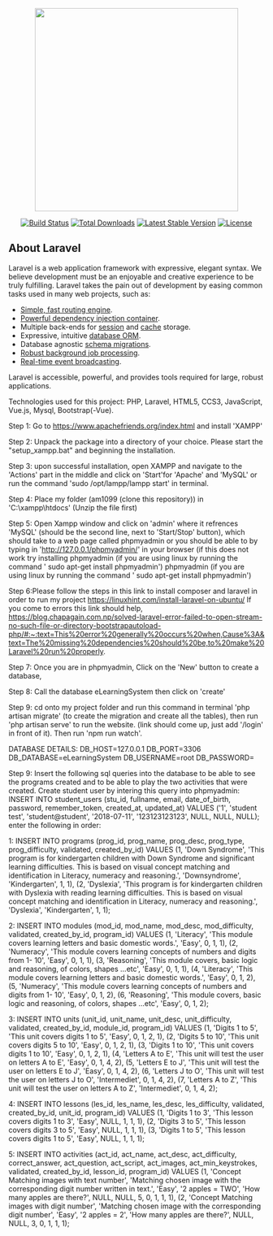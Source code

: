<p align="center"><a href="https://laravel.com" target="_blank"><img src="https://raw.githubusercontent.com/laravel/art/master/logo-lockup/5%20SVG/2%20CMYK/1%20Full%20Color/laravel-logolockup-cmyk-red.svg" width="400"></a></p>

<p align="center">
<a href="https://travis-ci.org/laravel/framework"><img src="https://travis-ci.org/laravel/framework.svg" alt="Build Status"></a>
<a href="https://packagist.org/packages/laravel/framework"><img src="https://img.shields.io/packagist/dt/laravel/framework" alt="Total Downloads"></a>
<a href="https://packagist.org/packages/laravel/framework"><img src="https://img.shields.io/packagist/v/laravel/framework" alt="Latest Stable Version"></a>
<a href="https://packagist.org/packages/laravel/framework"><img src="https://img.shields.io/packagist/l/laravel/framework" alt="License"></a>
</p>

## About Laravel

Laravel is a web application framework with expressive, elegant syntax. We believe development must be an enjoyable and creative experience to be truly fulfilling. Laravel takes the pain out of development by easing common tasks used in many web projects, such as:

- [Simple, fast routing engine](https://laravel.com/docs/routing).
- [Powerful dependency injection container](https://laravel.com/docs/container).
- Multiple back-ends for [session](https://laravel.com/docs/session) and [cache](https://laravel.com/docs/cache) storage.
- Expressive, intuitive [database ORM](https://laravel.com/docs/eloquent).
- Database agnostic [schema migrations](https://laravel.com/docs/migrations).
- [Robust background job processing](https://laravel.com/docs/queues).
- [Real-time event broadcasting](https://laravel.com/docs/broadcasting).

Laravel is accessible, powerful, and provides tools required for large, robust applications.


Technologies used for this project: PHP, Laravel, HTML5, CCS3, JavaScript, Vue.js, Mysql, Bootstrap(-Vue).

Step 1: Go to https://www.apachefriends.org/index.html and install 'XAMPP'

Step 2: Unpack the package into a directory of your choice. Please start the "setup_xampp.bat" and beginning the installation.

Step 3: upon successful installation, open XAMPP and  navigate to the 'Actions' part in the middle and click on 'Start'for 'Apache' and 'MySQL' or run the command 'sudo /opt/lampp/lampp start' in terminal.

Step 4: Place my folder (am1099 (clone this repository)) in 'C:\xampp\htdocs' (Unzip the file first)

Step 5: Open Xampp window and click on 'admin' where it refrences 'MySQL' (should be the second line, next to 'Start/Stop' button), which should take to a web page called phpmyadmin or you should be able to by typing in 'http://127.0.0.1/phpmyadmin/' in your browser (if this does not work try installing phpmyadmin (if you are using linux by running the command ' sudo apt-get install phpmyadmin') phpmyadmin (if you are using linux by running the command ' sudo apt-get install phpmyadmin')

Step 6:Please follow the steps in this link to install composer and laravel in order to run my project https://linuxhint.com/install-laravel-on-ubuntu/
If you come to errors this link should help, https://blog.chapagain.com.np/solved-laravel-error-failed-to-open-stream-no-such-file-or-directory-bootstrapautoload-php/#:~:text=This%20error%20generally%20occurs%20when,Cause%3A&text=The%20missing%20dependencies%20should%20be,to%20make%20Laravel%20run%20properly.

Step 7: Once you are in phpmyadmin, Click on the 'New' button to create a database,

Step 8: Call the database eLearningSystem then click on 'create'

Step 9: cd onto my project folder and run this command in terminal 'php artisan migrate' (to create the migration and create all the tables), then run 'php artisan serve' to run the website. (link should come up, just add '/login' in front of it). Then run 'npm run watch'.

DATABASE DETAILS:
DB_HOST=127.0.0.1
DB_PORT=3306
DB_DATABASE=eLearningSystem
DB_USERNAME=root
DB_PASSWORD=

Step 9: Insert the following sql queries into the database to be able to see the programs created and to be able to play the two activities that were created.
Create student user by intering this query into phpmyadmin:
INSERT INTO student_users (stu_id, fullname, email, date_of_birth, password, remember_token, created_at, updated_at) VALUES ('1', 'student test', 'student@student', '2018-07-11', '123123123123', NULL, NULL, NULL);
enter the following in order:

1: INSERT INTO programs (prog_id, prog_name, prog_desc, prog_type, prog_difficulty, validated, created_by_id) VALUES
(1, 'Down Syndrome', 'This program is for kindergarten children with Down Syndrome and significant learning difficulties. This is based on visual concept matching and identification in Literacy, numeracy and reasoning.', 'Downsyndrome', 'Kindergarten', 1, 1),
(2, 'Dyslexia', 'This program is for kindergarten children with Dyslexia with reading learning difficulties. This is based on visual concept matching and identification in Literacy, numeracy and reasoning.', 'Dyslexia', 'Kindergarten', 1, 1);

2: INSERT INTO modules (mod_id, mod_name, mod_desc, mod_difficulty, validated, created_by_id, program_id) VALUES
(1, 'Literacy', 'This module covers learning letters and basic domestic words.', 'Easy', 0, 1, 1),
(2, 'Numeracy', 'This module covers learning concepts of numbers and digits from 1- 10', 'Easy', 0, 1, 1),
(3, 'Reasoning', 'This module covers, basic logic and reasoning, of colors, shapes ...etc', 'Easy', 0, 1, 1),
(4, 'Literacy', 'This module covers learning letters and basic domestic words.', 'Easy', 0, 1, 2),
(5, 'Numeracy', 'This module covers learning concepts of numbers and digits from 1- 10', 'Easy', 0, 1, 2),
(6, 'Reasoning', 'This module covers, basic logic and reasoning, of colors, shapes ...etc', 'Easy', 0, 1, 2);

3: INSERT INTO units (unit_id, unit_name, unit_desc, unit_difficulty, validated, created_by_id, module_id, program_id) VALUES
(1, 'Digits 1 to 5', 'This unit covers digits 1 to 5', 'Easy', 0, 1, 2, 1),
(2, 'Digits 5 to 10', 'This unit covers digits 5 to 10', 'Easy', 0, 1, 2, 1),
(3, 'Digits 1 to 10', 'This unit covers digits 1 to 10', 'Easy', 0, 1, 2, 1),
(4, 'Letters A to E', 'This unit will test the user on letters A to E', 'Easy', 0, 1, 4, 2),
(5, 'Letters E to J', 'This unit will test the user on letters E to J', 'Easy', 0, 1, 4, 2),
(6, 'Letters J to O', 'This unit will test the user on letters J to O', 'Intermediet', 0, 1, 4, 2),
(7, 'Letters A to Z', 'This unit will test the user on letters A to Z', 'Intermediet', 0, 1, 4, 2);

4: INSERT INTO lessons (les_id, les_name, les_desc, les_difficulty, validated, created_by_id, unit_id, program_id) VALUES
(1, 'Digits 1 to 3', 'This lesson covers digits 1 to 3', 'Easy', NULL, 1, 1, 1),
(2, 'Digits 3 to 5', 'This lesson covers digits 3 to 5', 'Easy', NULL, 1, 1, 1),
(3, 'Digits 1 to 5', 'This lesson covers digits 1 to 5', 'Easy', NULL, 1, 1, 1);

5: INSERT INTO activities (act_id, act_name, act_desc, act_difficulty, correct_answer, act_question, act_script, act_images, act_min_keystrokes, validated, created_by_id, lesson_id, program_id) VALUES
(1, 'Concept Matching images with text number', 'Matching chosen image with the corresponding digit number written in text.', 'Easy', '2 apples  = TWO', 'How many apples are there?', NULL, NULL, 5, 0, 1, 1, 1),
(2, 'Concept Matching images with digit number', 'Matching chosen image with the corresponding digit number', 'Easy', '2 apples = 2', 'How many apples are there?', NULL, NULL, 3, 0, 1, 1, 1);
